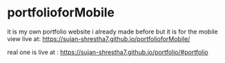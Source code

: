 # portfolioforMobile
it is my own portfolio website i already made before but it is for the mobile view 
live at: https://sujan-shrestha7.github.io/portfolioforMobile/

real one is  live at : https://sujan-shrestha7.github.io/portfolio/#portfolio
